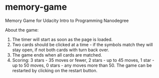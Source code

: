 # memory-game

Memory Game for Udacity Intro to Programming Nanodegree

About the game:

1. The timer will start as soon as the page is loaded.
2. Two cards should be clicked at a time - if the symbols match they will stay open, if not both cards with turn back over.
3. The game ends when all cards are matched.
4. Scoring: 3 stars - 35 moves or fewer, 2 stars - up to 45 moves, 1 star - up to 50 moves, 0 stars - any moves more than 50.
The game can be restarted by clicking on the restart button.
